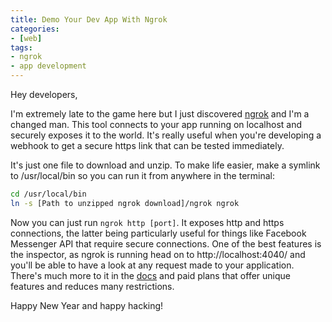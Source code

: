 ```yaml
---
title: Demo Your Dev App With Ngrok
categories:
- [web]
tags:
- ngrok
- app development
---
```

Hey developers,

I'm extremely late to the game here but I just discovered
[ngrok](https://ngrok.com/) and I'm a changed man. This tool connects to your
app running on localhost and securely exposes it to the world. It's really
useful when you're developing a webhook to get a secure https link that can be
tested immediately.

It's just one file to download and unzip. To make life easier, make a symlink to
/usr/local/bin so you can run it from anywhere in the terminal:

```bash
cd /usr/local/bin
ln -s [Path to unzipped ngrok download]/ngrok ngrok
```

Now you can just run `ngrok http [port]`. It exposes http and https connections,
the latter being particularly useful for things like Facebook Messenger API that
require secure connections. One of the best features is the inspector, as ngrok
is running head on to http://localhost:4040/ and you'll be able to have a look
at any request made to your application. There's much more to it in the
[docs](https://ngrok.com/docs) and paid plans that offer unique features and
reduces many restrictions.

Happy New Year and happy hacking!
